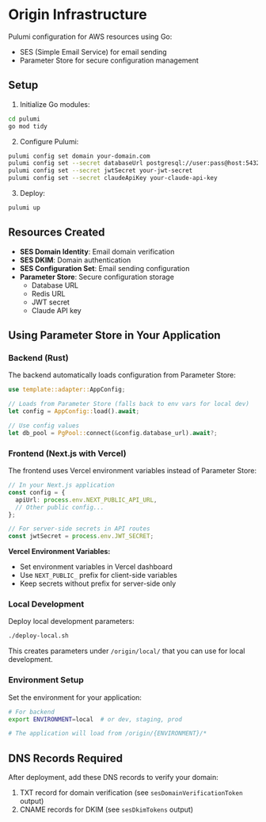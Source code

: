 # Origin Infrastructure

Pulumi configuration for AWS resources using Go:
- SES (Simple Email Service) for email sending
- Parameter Store for secure configuration management

## Setup

1. Initialize Go modules:
```bash
cd pulumi
go mod tidy
```

2. Configure Pulumi:
```bash
pulumi config set domain your-domain.com
pulumi config set --secret databaseUrl postgresql://user:pass@host:5432/db
pulumi config set --secret jwtSecret your-jwt-secret
pulumi config set --secret claudeApiKey your-claude-api-key
```

3. Deploy:
```bash
pulumi up
```

## Resources Created

- **SES Domain Identity**: Email domain verification
- **SES DKIM**: Domain authentication
- **SES Configuration Set**: Email sending configuration
- **Parameter Store**: Secure configuration storage
  - Database URL
  - Redis URL  
  - JWT secret
  - Claude API key

## Using Parameter Store in Your Application

### Backend (Rust)

The backend automatically loads configuration from Parameter Store:

```rust
use template::adapter::AppConfig;

// Loads from Parameter Store (falls back to env vars for local dev)
let config = AppConfig::load().await;

// Use config values
let db_pool = PgPool::connect(&config.database_url).await?;
```

### Frontend (Next.js with Vercel)

The frontend uses Vercel environment variables instead of Parameter Store:

```typescript
// In your Next.js application
const config = {
  apiUrl: process.env.NEXT_PUBLIC_API_URL,
  // Other public config...
};

// For server-side secrets in API routes
const jwtSecret = process.env.JWT_SECRET;
```

**Vercel Environment Variables:**
- Set environment variables in Vercel dashboard
- Use `NEXT_PUBLIC_` prefix for client-side variables
- Keep secrets without prefix for server-side only

### Local Development

Deploy local development parameters:

```bash
./deploy-local.sh
```

This creates parameters under `/origin/local/` that you can use for local development.

### Environment Setup

Set the environment for your application:

```bash
# For backend
export ENVIRONMENT=local  # or dev, staging, prod

# The application will load from /origin/{ENVIRONMENT}/*
```

## DNS Records Required

After deployment, add these DNS records to verify your domain:

1. TXT record for domain verification (see `sesDomainVerificationToken` output)
2. CNAME records for DKIM (see `sesDkimTokens` output)